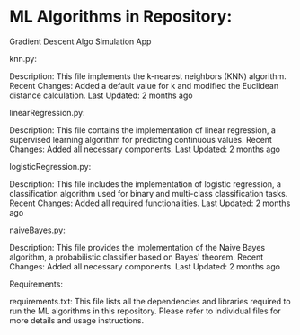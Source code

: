 # ML Algorithms in Repository:
Gradient Descent Algo Simulation App





knn.py:

Description: This file implements the k-nearest neighbors (KNN) algorithm.
Recent Changes: Added a default value for k and modified the Euclidean distance calculation.
Last Updated: 2 months ago

linearRegression.py:

Description: This file contains the implementation of linear regression, a supervised learning algorithm for predicting continuous values.
Recent Changes: Added all necessary components.
Last Updated: 2 months ago

logisticRegression.py:

Description: This file includes the implementation of logistic regression, a classification algorithm used for binary and multi-class classification tasks.
Recent Changes: Added all required functionalities.
Last Updated: 2 months ago

naiveBayes.py:

Description: This file provides the implementation of the Naive Bayes algorithm, a probabilistic classifier based on Bayes' theorem.
Recent Changes: Added all necessary components.
Last Updated: 2 months ago

Requirements:

requirements.txt: This file lists all the dependencies and libraries required to run the ML algorithms in this repository.
Please refer to individual files for more details and usage instructions.
